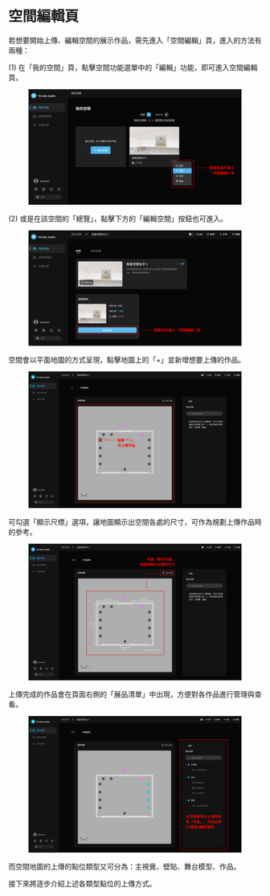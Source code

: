 # 空間編輯頁

若想要開始上傳、編輯空間的展示作品，需先進入「空間編輯」頁，進入的方法有兩種：



(1) 在「我的空間」頁，點擊空間功能選單中的「編輯」功能，即可進入空間編輯頁。

<figure><img src="../.gitbook/assets/Frame 25 (1).png" alt=""><figcaption></figcaption></figure>

(2) 或是在該空間的「總覽」，點擊下方的「編輯空間」按鈕也可進入。

<figure><img src="../.gitbook/assets/Frame 24 (1).png" alt=""><figcaption></figcaption></figure>



空間會以平面地圖的方式呈現，點擊地圖上的「+」並新增想要上傳的作品。

<figure><img src="../.gitbook/assets/Frame 27 (1).png" alt=""><figcaption></figcaption></figure>

可勾選「顯示尺標」選項，讓地圖顯示出空間各處的尺寸，可作為規劃上傳作品時的參考。

<figure><img src="../.gitbook/assets/Frame 28.png" alt=""><figcaption></figcaption></figure>

上傳完成的作品會在頁面右側的「展品清單」中出現，方便對各作品進行管理與查看。

<figure><img src="../.gitbook/assets/Frame 30 (1) (1).png" alt=""><figcaption></figcaption></figure>

而空間地圖的上傳的點位類型又可分為：主視覺、壁貼、舞台模型、作品。

接下來將逐步介紹上述各類型點位的上傳方式。
